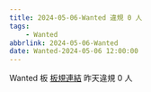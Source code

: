 ```yaml
---
title: 2024-05-06-Wanted 違規 0 人
tags:
    - Wanted
abbrlink: 2024-05-06-Wanted
date: Wanted-2024-05-06 12:00:00
---
```

Wanted 板 [板規連結](https://www.ptt.cc/bbs/Wanted/M.1608829773.A.D3B.html)
昨天違規 0 人
